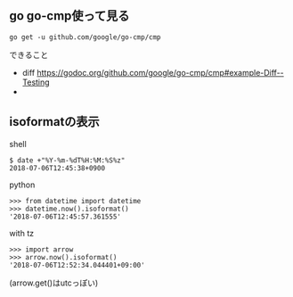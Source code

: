 ## go go-cmp使って見る

```
go get -u github.com/google/go-cmp/cmp
```

できること

- diff https://godoc.org/github.com/google/go-cmp/cmp#example-Diff--Testing
- 

## isoformatの表示

shell

```
$ date +"%Y-%m-%dT%H:%M:%S%z"
2018-07-06T12:45:38+0900
```

python

```
>>> from datetime import datetime
>>> datetime.now().isoformat()
'2018-07-06T12:45:57.361555'
```

with tz

```
>>> import arrow
>>> arrow.now().isoformat()
'2018-07-06T12:52:34.044401+09:00'
```

(arrow.get()はutcっぽい)
